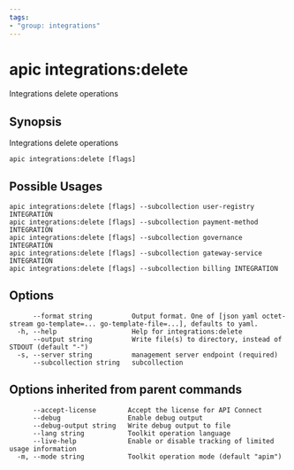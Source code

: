 ```yaml
---
tags:
- "group: integrations"
---
```

# apic integrations:delete

Integrations delete operations

## Synopsis

Integrations delete operations

```
apic integrations:delete [flags]
```

## Possible Usages

```
apic integrations:delete [flags] --subcollection user-registry INTEGRATION
apic integrations:delete [flags] --subcollection payment-method INTEGRATION
apic integrations:delete [flags] --subcollection governance INTEGRATION
apic integrations:delete [flags] --subcollection gateway-service INTEGRATION
apic integrations:delete [flags] --subcollection billing INTEGRATION
```

## Options

```
      --format string          Output format. One of [json yaml octet-stream go-template=... go-template-file=...], defaults to yaml.
  -h, --help                   Help for integrations:delete
      --output string          Write file(s) to directory, instead of STDOUT (default "-")
  -s, --server string          management server endpoint (required)
      --subcollection string   subcollection
```

## Options inherited from parent commands

```
      --accept-license        Accept the license for API Connect
      --debug                 Enable debug output
      --debug-output string   Write debug output to file
      --lang string           Toolkit operation language
      --live-help             Enable or disable tracking of limited usage information
  -m, --mode string           Toolkit operation mode (default "apim")
```
